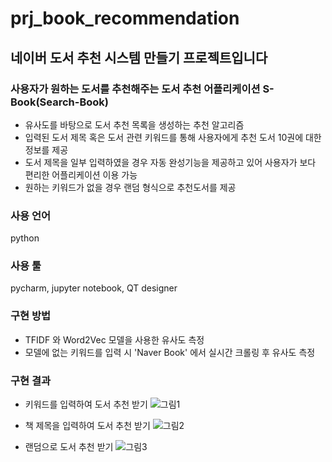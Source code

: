 # prj_book_recommendation

## 네이버 도서 추천 시스템 만들기 프로젝트입니다


### 사용자가 원하는 도서를 추천해주는 도서 추천 어플리케이션 S-Book(Search-Book) 

- 유사도를 바탕으로 도서 추천 목록을 생성하는 추천 알고리즘
- 입력된 도서 제목 혹은 도서 관련 키워드를 통해 사용자에게 추천 도서 10권에 대한 정보를 제공
- 도서 제목을 일부 입력하였을 경우 자동 완성기능을 제공하고 있어 사용자가 보다 편리한 어플리케이션 이용 가능
- 원하는 키워드가 없을 경우 랜덤 형식으로 추천도서를 제공

### 사용 언어 

python

### 사용 툴 

pycharm, jupyter notebook, QT designer

### 구현 방법 

- TFIDF 와 Word2Vec 모델을 사용한 유사도 측정 
- 모델에 없는 키워드를 입력 시 'Naver Book' 에서 실시간 크롤링 후 유사도 측정

### 구현 결과 

- 키워드를 입력하여 도서 추천 받기 
![그림1](https://user-images.githubusercontent.com/72773190/99938152-8bea2400-2daa-11eb-8cfb-acfe37c55689.png)

- 책 제목을 입력하여 도서 추천 받기 
![그림2](https://user-images.githubusercontent.com/72773190/99938171-94425f00-2daa-11eb-86f7-d2371d4e2857.png)

- 랜덤으로 도서 추천 받기
![그림3](https://user-images.githubusercontent.com/72773190/99938179-999fa980-2daa-11eb-9fb5-1ab684fa6b34.png)
